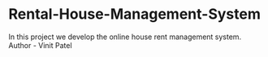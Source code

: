 # Rental-House-Management-System
In this project we develop the online house rent management system.
<br>
Author - Vinit Patel
